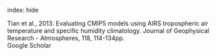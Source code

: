index: hide

<div class="Citation">

  <div class="Citation-body">
    <div class="Citation-text">Tian et al., 2013: Evaluating CMIP5 models using AIRS tropospheric air temperature and specific humidity climatology. <span class="Article-journal">Journal of Geophysical Research - Atmospheres, </span><span class="Article-volume">118, </span>114-134pp.</div>
    <div class="Citation-links">
      <div class="CitationLink" data-href="https://scholar.google.com/scholar?q=Evaluating+CMIP5+models+using+AIRS+tropospheric+air+temperature+and+specific+humidity+climatology">
        <div class="CitationLink-icon CitationLink-Scholar"></div>
        <div class="CitationLink-text">Google Scholar</div>
      </div>
    </div>
  </div>
</div>


<div class="Citation-copy">

</div>